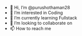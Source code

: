 - 👋 Hi, I’m @purushothaman28
- 👀 I’m interested in Coding
- 🌱 I’m currently learning Fullstack
- 💞️ I’m looking to collaborate on 
- 📫 How to reach me 

<!---
purushothaman28/purushothaman28 is a ✨ special ✨ repository because its `README.md` (this file) appears on your GitHub profile.
You can click the Preview link to take a look at your changes.
--->
